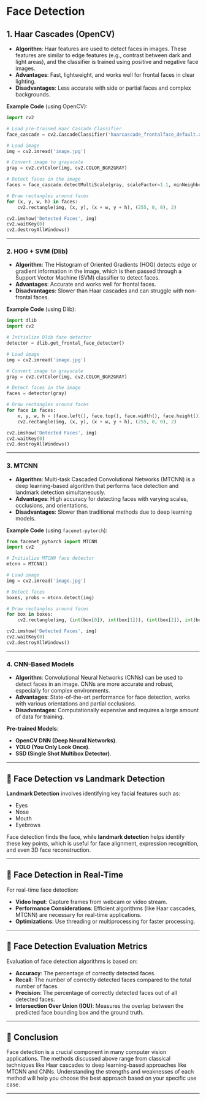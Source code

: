 
# Face Detection 


## 1. **Haar Cascades (OpenCV)**
- **Algorithm**: Haar features are used to detect faces in images. These features are similar to edge features (e.g., contrast between dark and light areas), and the classifier is trained using positive and negative face images.
- **Advantages**: Fast, lightweight, and works well for frontal faces in clear lighting.
- **Disadvantages**: Less accurate with side or partial faces and complex backgrounds.
  
**Example Code** (using OpenCV):
```python
import cv2

# Load pre-trained Haar Cascade Classifier
face_cascade = cv2.CascadeClassifier('haarcascade_frontalface_default.xml')

# Load image
img = cv2.imread('image.jpg')

# Convert image to grayscale
gray = cv2.cvtColor(img, cv2.COLOR_BGR2GRAY)

# Detect faces in the image
faces = face_cascade.detectMultiScale(gray, scaleFactor=1.1, minNeighbors=5)

# Draw rectangles around faces
for (x, y, w, h) in faces:
    cv2.rectangle(img, (x, y), (x + w, y + h), (255, 0, 0), 2)

cv2.imshow('Detected Faces', img)
cv2.waitKey(0)
cv2.destroyAllWindows()
```

---

### 2. **HOG + SVM (Dlib)**
- **Algorithm**: The Histogram of Oriented Gradients (HOG) detects edge or gradient information in the image, which is then passed through a Support Vector Machine (SVM) classifier to detect faces.
- **Advantages**: Accurate and works well for frontal faces.
- **Disadvantages**: Slower than Haar cascades and can struggle with non-frontal faces.

**Example Code** (using Dlib):
```python
import dlib
import cv2

# Initialize Dlib face detector
detector = dlib.get_frontal_face_detector()

# Load image
img = cv2.imread('image.jpg')

# Convert image to grayscale
gray = cv2.cvtColor(img, cv2.COLOR_BGR2GRAY)

# Detect faces in the image
faces = detector(gray)

# Draw rectangles around faces
for face in faces:
    x, y, w, h = (face.left(), face.top(), face.width(), face.height())
    cv2.rectangle(img, (x, y), (x + w, y + h), (255, 0, 0), 2)

cv2.imshow('Detected Faces', img)
cv2.waitKey(0)
cv2.destroyAllWindows()
```

---

### 3. **MTCNN**
- **Algorithm**: Multi-task Cascaded Convolutional Networks (MTCNN) is a deep learning-based algorithm that performs face detection and landmark detection simultaneously.
- **Advantages**: High accuracy for detecting faces with varying scales, occlusions, and orientations.
- **Disadvantages**: Slower than traditional methods due to deep learning models.

**Example Code** (using `facenet-pytorch`):
```python
from facenet_pytorch import MTCNN
import cv2

# Initialize MTCNN face detector
mtcnn = MTCNN()

# Load image
img = cv2.imread('image.jpg')

# Detect faces
boxes, probs = mtcnn.detect(img)

# Draw rectangles around faces
for box in boxes:
    cv2.rectangle(img, (int(box[0]), int(box[1])), (int(box[2]), int(box[3])), (255, 0, 0), 2)

cv2.imshow('Detected Faces', img)
cv2.waitKey(0)
cv2.destroyAllWindows()
```

---

### 4. **CNN-Based Models**
- **Algorithm**: Convolutional Neural Networks (CNNs) can be used to detect faces in an image. CNNs are more accurate and robust, especially for complex environments.
- **Advantages**: State-of-the-art performance for face detection, works with various orientations and partial occlusions.
- **Disadvantages**: Computationally expensive and requires a large amount of data for training.

**Pre-trained Models**:
- **OpenCV DNN (Deep Neural Networks)**.
- **YOLO (You Only Look Once)**.
- **SSD (Single Shot Multibox Detector)**.

---

## 📌 **Face Detection vs Landmark Detection**

**Landmark Detection** involves identifying key facial features such as:
- Eyes
- Nose
- Mouth
- Eyebrows

Face detection finds the face, while **landmark detection** helps identify these key points, which is useful for face alignment, expression recognition, and even 3D face reconstruction.

---

## 📌 **Face Detection in Real-Time**

For real-time face detection:
- **Video Input**: Capture frames from webcam or video stream.
- **Performance Considerations**: Efficient algorithms (like Haar cascades, MTCNN) are necessary for real-time applications.
- **Optimizations**: Use threading or multiprocessing for faster processing.

---

## 📌 **Face Detection Evaluation Metrics**

Evaluation of face detection algorithms is based on:
- **Accuracy**: The percentage of correctly detected faces.
- **Recall**: The number of correctly detected faces compared to the total number of faces.
- **Precision**: The percentage of correctly detected faces out of all detected faces.
- **Intersection Over Union (IOU)**: Measures the overlap between the predicted face bounding box and the ground truth.

---

## 📌 **Conclusion**

Face detection is a crucial component in many computer vision applications. The methods discussed above range from classical techniques like Haar cascades to deep learning-based approaches like MTCNN and CNNs. Understanding the strengths and weaknesses of each method will help you choose the best approach based on your specific use case.

---

